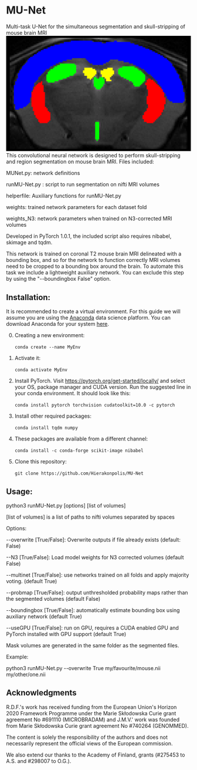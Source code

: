 # MU-Net
Multi-task U-Net for the simultaneous segmentation and skull-stripping of mouse brain MRI
![sample image](sample.png)
This convolutional neural network is designed to perform skull-stripping and region segmentation on mouse brain MRI. Files included:

MUNet.py: network definitions

runMU-Net.py : script to run segmentation on nifti MRI volumes

helperfile: Auxiliary functions for runMU-Net.py

weights: trained network parameters for each dataset fold

weights_N3: network parameters when trained on N3-corrected MRI volumes

Developed in PyTorch 1.0.1, the included script also requires nibabel, skimage and tqdm. 

This network is trained on coronal T2 mouse brain MRI delineated with a bounding box, and so for the network to function correctly MRI volumes need to be cropped to a bounding box around the brain. To automate this task we include a lightweight auxiliary network. You can exclude this step by using the "--boundingbox False" option.
## Installation:
It is recommended to create a virtual environment. For this guide we will assume you are using the [Anaconda](https://www.anaconda.com/) data science platform. You can download Anaconda for your system [here](https://www.anaconda.com/distribution/).

0. Creating a new environment: 

    `conda create --name MyEnv`
    
1. Activate it: 

    `conda activate MyEnv`

2. Install PyTorch. Visit https://pytorch.org/get-started/locally/ and select your OS, package manager and CUDA version. Run the suggested line in your conda environment. It should look like this: 

    `conda install pytorch torchvision cudatoolkit=10.0 -c pytorch`

3. Install other required packages: 

    `conda install tqdm numpy`

4. These packages are available from a different channel: 

    `conda install -c conda-forge scikit-image nibabel`

5. Clone this repository: 

    `git clone https://github.com/Hierakonpolis/MU-Net`

## Usage:
python3 runMU-Net.py [options] [list of volumes]

[list of volumes] is a list of paths to nifti volumes separated by spaces

Options:

--overwrite [True/False]: Overwrite outputs if file already exists (default: False)
    
--N3 [True/False]: Load model weights for N3 corrected volumes (default False)
    
--multinet [True/False]: use networks trained on all folds and apply majority voting. (default True)

--probmap [True/False]: output unthresholded probability maps rather than the segmented volumes (default False)

--boundingbox [True/False]: automatically estimate bounding box using auxiliary network (default True)

--useGPU [True/False]: run on GPU, requires a CUDA enabled GPU and PyTorch installed with GPU support (default True)

Mask volumes are generated in the same folder as the segmented files.

Example: 

python3 runMU-Net.py --overwrite True my/favourite/mouse.nii my/other/one.nii

## Acknowledgments

R.D.F.'s work has received funding from the European Union's Horizon 2020 Framework Programme under the Marie Skłodowska Curie grant agreement No #691110 (MICROBRADAM) and J.M.V.' work was founded from Marie Skłodowska Curie grant agreement No #740264 (GENOMMED). 

The content is solely the responsibility of the authors and does not necessarily represent the official views of the European commission.

We also extend our thanks to the Academy of Finland, grants (#275453 to A.S. and #298007 to O.G.).


